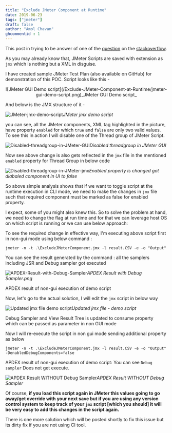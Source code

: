 ```yaml
---
title: "Exclude JMeter Component at Runtime"
date: 2019-06-23
tags: ["jmeter"]
draft: false
author: "Amol Chavan"
ghcommentid : 1
---
```


This post in trying to be answer of one of the [question](https://stackoverflow.com/questions/56545015/jmeter-execute-specific-components-only-on-gui-and-not-cli) on the [stackoverflow](http://www.stackoverflow.com).

As you may already know that, JMeter Scripts are saved with extension as `jmx` which is nothing but a XML in disguise.

I have created sample JMeter Test Plan (also available on GitHub) for demonstration of this POC. Script looks like this -

<center>![JMeter GUI Demo script](/Exclude-JMeter-Component-at-Runtime/jmeter-gui-demo-script.png)_JMeter GUI Demo script_</center>

And below is the JMX structure of it -

![JMeter-jmx-demo-script](/Exclude-JMeter-Component-at-Runtime/JMeter-jmx-demo-script.png)_JMeter jmx demo script_

you can see, all the JMeter components, XML tag highlighted in the picture, have property `enabled` for which `true` and `false` are only two valid values. To see this in action I will disable one of the Thread group of JMeter Script.

![Disabled-threadgroup-in-JMeter-GUI](/Exclude-JMeter-Component-at-Runtime/Disabled-threadgroup-in-JMeter-GUI.png)_Disabled threadgroup in JMeter GUI_

Now see above change is also gets reflected in the `jmx` file in the mentioned `enabled` property for Thread Group in below code

![Disabled-threadgroup-in-JMeter-jmx](/Exclude-JMeter-Component-at-Runtime/Disabled-threadgroup-in-JMeter-jmx.png)_Enabled property is changed got diabaled component in UI to false_

So above simple analysis shows that if we want to toggle script at the runtime execution in CLI mode, we need to make the changes in `jmx` file such that required component must be marked as false for enabled property.

I expect, some of you might also knew this. So to solve the problem at hand, we need to change the flag at run time and for that we can leverage host OS on which script is running or we can use below approach:

To see the required change in effective way, I'm executing above script first in non-gui mode using below command :

    jmeter -n -t .\ExcludeJMeterComponent.jmx -l result.CSV -e -o "Output"

You can see the result generated by the command : all the samplers including JSR and Debug sampler got executed

![APDEX-Result-with-Debug-Sampler](/Exclude-JMeter-Component-at-Runtime/APDEX-Result-with-Debug-Sampler.png)_APDEX Result with Debug Sampler.png_

APDEX result of non-gui execution of demo script

Now, let's go to the actual solution, I will edit the `jmx` script in below way

![Updated jmx file demo script](/Exclude-JMeter-Component-at-Runtime/updated-jmx-file-demo-script.png)_Updated jmx file - demo script_

Debug Sampler and View Result Tree is updated to consume property which can be passed as parameter in non GUI mode

Now I will re-execute the script in non gui mode sending additional property as below

    jmeter -n -t .\ExcludeJMeterComponent.jmx -l result.CSV -e -o "Output" -DenabledDebugComponents=false

APDEX result of non-gui execution of demo script: You can see `Debug sampler` Does not get execute.

![APDEX Result WITHOUT Debug Sampler](/Exclude-JMeter-Component-at-Runtime/APDEX-Result-WITHOUT-Debug-Sampler.png)_APDEX Result WITHOUT Debug Sampler_



Of course, **if you load this script again in JMeter this values going to go away/get override with your next save but if you are using any version control system to keep track of your `jmx` script [which you should] it will be very easy to add this changes in the script again.**

There is one more solution which will be posted shortly to fix this issue but its dirty fix if you are not using CI tool.










